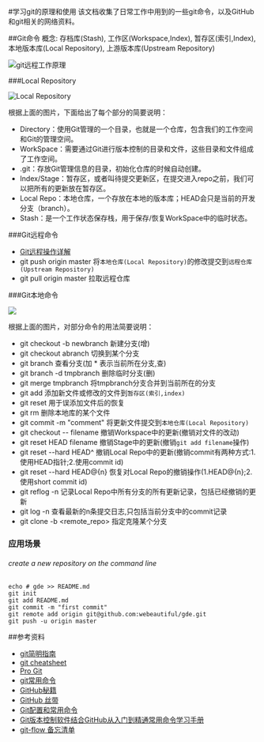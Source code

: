 #学习git的原理和使用
该文档收集了日常工作中用到的一些git命令，以及GitHub和git相关的网络资料。

##Git命令
概念: 存档库(Stash), 工作区(Workspace,Index), 暂存区(索引,Index), 本地版本库(Local Repository), 上游版本库(Upstream Repository)

![](http://image.beekka.com/blog/2014/bg2014061202.jpg "git远程工作原理")

###Local Repository

![](http://images.cnitblog.com/blog/221923/201501/061003450151847.png "Local Repository")

根据上面的图片，下面给出了每个部分的简要说明：

* Directory：使用Git管理的一个目录，也就是一个仓库，包含我们的工作空间和Git的管理空间。
* WorkSpace：需要通过Git进行版本控制的目录和文件，这些目录和文件组成了工作空间。
* .git：存放Git管理信息的目录，初始化仓库的时候自动创建。
* Index/Stage：暂存区，或者叫待提交更新区，在提交进入repo之前，我们可以把所有的更新放在暂存区。
* Local Repo：本地仓库，一个存放在本地的版本库；HEAD会只是当前的开发分支（branch）。
* Stash：是一个工作状态保存栈，用于保存/恢复WorkSpace中的临时状态。

###Git远程命令

* [Git远程操作详解](http://www.ruanyifeng.com/blog/2014/06/git_remote.html)
* git push origin master 将`本地仓库(Local Repository)`的修改提交到`远程仓库(Upstream Repository)`
* git pull origin master 拉取远程仓库

###Git本地命令

![](http://images.cnitblog.com/blog/221923/201501/061510341401056.png)

根据上面的图片，对部分命令的用法简要说明：

* git checkout -b newbranch 新建分支(增)
* git checkout abranch  切换到某个分支
* git branch 查看分支(加 * 表示当前所在分支,查)
* git branch -d tmpbranch  删除临时分支(删)
* git merge tmpbranch  将tmpbranch分支合并到当前所在的分支
* git add 添加新文件或修改的文件到`暂存区(索引,index)`
* git reset 用于误添加文件后的恢复
* git rm 删除本地库的某个文件
* git commit -m "comment" 将更新文件提交到`本地仓库(Local Repository)`
* git checkout -- filename 撤销Workspace中的更新(撤销对文件的改动)
* git reset HEAD filename 撤销Stage中的更新(撤销`git add filename`操作)
* git reset --hard HEAD^ 撤销Local Repo中的更新(撤销commit有两种方式:1.使用HEAD指针;2.使用commit id)
* git reset --hard HEAD@{n} 恢复对Local Repo的撤销操作(1.HEAD@{n};2.使用short commit id)
* git reflog -n 记录Local Repo中所有分支的所有更新记录，包括已经撤销的更新
* git log -n 查看最新的n条提交日志,只包括当前分支中的commit记录
* git clone -b <branch> <remote_repo> 指定克隆某个分支

### 应用场景
###### create a new repository on the command line
```
echo # gde >> README.md
git init
git add README.md
git commit -m "first commit"
git remote add origin git@github.com:webeautiful/gde.git
git push -u origin master
```

##参考资料
* [git简明指南](http://rogerdudler.github.io/git-guide/index.zh.html)
* [git cheatsheet](http://ndpsoftware.com/git-cheatsheet.html#loc=stash)
* [Pro Git](http://git-scm.com/book/zh)
* [git常用命令](http://www.cnblogs.com/1-2-3/archive/2010/07/18/git-commands.html)
* [GitHub秘籍](https://github.com/tiimgreen/github-cheat-sheet/blob/master/README.zh-cn.md)
* [GitHub 丝带](https://github.com/blog/273-github-ribbons)
* [Git配置和常用命令](http://lawrence-zxc.github.io/2011/02/12/git-pro/)
* [Git版本控制软件结合GitHub从入门到精通常用命令学习手册](http://www.ihref.com/read-16369.html)
* [git-flow 备忘清单](http://danielkummer.github.io/git-flow-cheatsheet/index.zh_CN.html)
